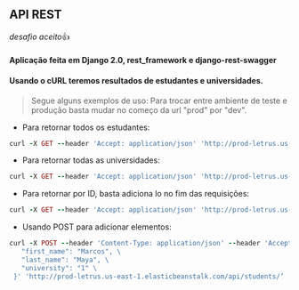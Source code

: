 API REST
-------- 

*desafio aceito*:+1:

#### Aplicação feita em Django 2.0, rest_framework e django-rest-swagger


#### Usando o cURL teremos resultados de estudantes e universidades.


> Segue alguns exemplos de uso:
> Para trocar entre ambiente de teste e produção basta mudar no começo da url "prod" por "dev".

* Para retornar todos os estudantes:
``` ruby
curl -X GET --header 'Accept: application/json' 'http://prod-letrus.us-east-1.elasticbeanstalk.com/api/students/’
``` 
* Para retornar todas as universidades: 
``` ruby
curl -X GET --header 'Accept: application/json' 'http://prod-letrus.us-east-1.elasticbeanstalk.com/api/universities/'
```
* Para retornar por ID, basta adiciona lo no fim das requisições:
``` ruby
curl -X GET --header 'Accept: application/json' 'http://prod-letrus.us-east-1.elasticbeanstalk.com/api/students/1/’
```
* Usando POST para adicionar elementos:
``` ruby
curl -X POST --header 'Content-Type: application/json' --header 'Accept: application/json' --header 'X-CSRFToken: YY94xAzkqNH0l98VL18sLgvBlLiwlLqOjjrocNYftgUkG1IruiHpVw1RJqGjpfbN' -d '{ \ 
   "first_name": "Marcos", \ 
   "last_name": "Maya", \ 
   "university": "1" \ 
 }' 'http://prod-letrus.us-east-1.elasticbeanstalk.com/api/students/’
``` 